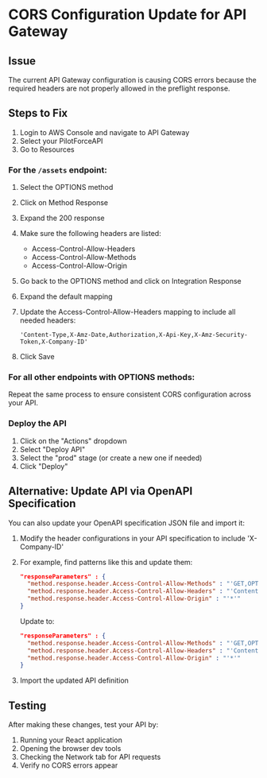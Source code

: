 # CORS Configuration Update for API Gateway

## Issue
The current API Gateway configuration is causing CORS errors because the required headers are not properly allowed in the preflight response.

## Steps to Fix

1. Login to AWS Console and navigate to API Gateway
2. Select your PilotForceAPI
3. Go to Resources

### For the `/assets` endpoint:

1. Select the OPTIONS method
2. Click on Method Response
3. Expand the 200 response
4. Make sure the following headers are listed:
   - Access-Control-Allow-Headers
   - Access-Control-Allow-Methods
   - Access-Control-Allow-Origin

5. Go back to the OPTIONS method and click on Integration Response
6. Expand the default mapping
7. Update the Access-Control-Allow-Headers mapping to include all needed headers:
   ```
   'Content-Type,X-Amz-Date,Authorization,X-Api-Key,X-Amz-Security-Token,X-Company-ID'
   ```

8. Click Save

### For all other endpoints with OPTIONS methods:

Repeat the same process to ensure consistent CORS configuration across your API.

### Deploy the API

1. Click on the "Actions" dropdown
2. Select "Deploy API"
3. Select the "prod" stage (or create a new one if needed)
4. Click "Deploy"

## Alternative: Update API via OpenAPI Specification

You can also update your OpenAPI specification JSON file and import it:

1. Modify the header configurations in your API specification to include 'X-Company-ID'
2. For example, find patterns like this and update them:
   ```json
   "responseParameters" : {
     "method.response.header.Access-Control-Allow-Methods" : "'GET,OPTIONS,POST'",
     "method.response.header.Access-Control-Allow-Headers" : "'Content-Type,X-Amz-Date,Authorization,X-Api-Key,X-Amz-Security-Token'",
     "method.response.header.Access-Control-Allow-Origin" : "'*'"
   }
   ```

   Update to:
   ```json
   "responseParameters" : {
     "method.response.header.Access-Control-Allow-Methods" : "'GET,OPTIONS,POST'",
     "method.response.header.Access-Control-Allow-Headers" : "'Content-Type,X-Amz-Date,Authorization,X-Api-Key,X-Amz-Security-Token,X-Company-ID'",
     "method.response.header.Access-Control-Allow-Origin" : "'*'"
   }
   ```

3. Import the updated API definition

## Testing

After making these changes, test your API by:

1. Running your React application
2. Opening the browser dev tools
3. Checking the Network tab for API requests
4. Verify no CORS errors appear
